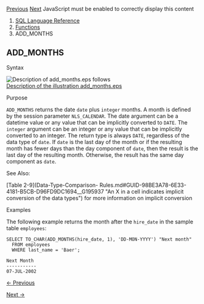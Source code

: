 [Previous](ACOS.md) [Next](ANY_VALUE.md) JavaScript must be enabled to
correctly display this content

  1. [SQL Language Reference ](index.md)
  2. [Functions](Functions.md)
  3. ADD_MONTHS 

## ADD_MONTHS

Syntax

![Description of add_months.eps
follows](https://docs.oracle.com/en/database/oracle/oracle-database/23/sqlrf/img/add_months.gif)  
[Description of the illustration add_months.eps](img_text/add_months.md)

Purpose

`ADD_MONTHS` returns the date `date` plus `integer` months. A month is defined
by the session parameter `NLS_CALENDAR`. The date argument can be a datetime
value or any value that can be implicitly converted to `DATE`. The `integer`
argument can be an integer or any value that can be implicitly converted to an
integer. The return type is always `DATE`, regardless of the data type of
`date`. If `date` is the last day of the month or if the resulting month has
fewer days than the day component of `date`, then the result is the last day
of the resulting month. Otherwise, the result has the same day component as
`date`.

See Also:

[Table 2-9](Data-Type-Comparison-
Rules.md#GUID-98BE3A78-6E33-4181-B5CB-D96FD9DC1694__G195937 "An X in a cell
indicates implicit conversion of the data types") for more information on
implicit conversion

Examples

The following example returns the month after the `hire_date` in the sample
table `employees`:

    
    
    SELECT TO_CHAR(ADD_MONTHS(hire_date, 1), 'DD-MON-YYYY') "Next month"
      FROM employees 
      WHERE last_name = 'Baer';
    
    Next Month
    -----------
    07-JUL-2002


[← Previous](ACOS.md)

[Next →](ANY_VALUE.md)
